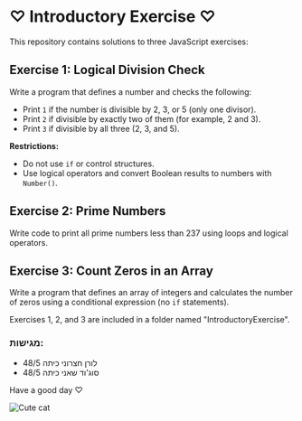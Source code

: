 # ♡ Introductory Exercise ♡

This repository contains solutions to three JavaScript exercises:

## Exercise 1: Logical Division Check
Write a program that defines a number and checks the following:
- Print `1` if the number is divisible by 2, 3, or 5 (only one divisor).
- Print `2` if divisible by exactly two of them (for example, 2 and 3).
- Print `3` if divisible by all three (2, 3, and 5).

**Restrictions:**
- Do not use `if` or control structures.
- Use logical operators and convert Boolean results to numbers with `Number()`.

## Exercise 2: Prime Numbers
Write code to print all prime numbers less than 237 using loops and logical operators.

## Exercise 3: Count Zeros in an Array
Write a program that defines an array of integers and calculates the number of zeros using a conditional expression (no `if` statements).


Exercises 1, 2, and 3 are included in a folder named "IntroductoryExercise".

### מגישות:
- לורן חצרוני כיתה 48/5
- סוג'וד שאני כיתה 48/5

Have a good day ♡               

![Cute cat](https://github.com/user-attachments/assets/5da8015c-5849-433f-a850-d80c13460dd6)



